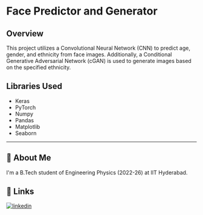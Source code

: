# Face Predictor and Generator

## Overview
This project utilizes a Convolutional Neural Network (CNN) to predict age, gender, and ethnicity from face images. Additionally, a Conditional Generative Adversarial Network (cGAN) is used to generate images based on the specified ethnicity.

## Libraries Used

- Keras
- PyTorch
- Numpy
- Pandas
- Matplotlib
- Seaborn
---

## 🚀 About Me
I'm a B.Tech student of Engineering Physics (2022-26) at IIT Hyderabad.


## 🔗 Links
[![linkedin](https://img.shields.io/badge/linkedin-0A66C2?style=for-the-badge&logo=linkedin&logoColor=white)](https://www.linkedin.com/in/prakharsaxena2004)
